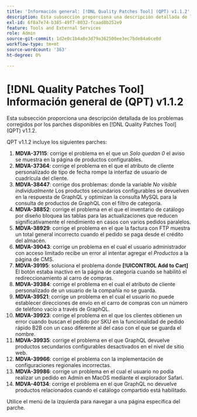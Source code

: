 ```yaml
---
title: 'Información general: [!DNL Quality Patches Tool] (QPT) v1.1.2'
description: Esta subsección proporciona una descripción detallada de los problemas corregidos por los parches disponibles en [!DNL Quality Patches Tool] (QPT) v1.1.2.
exl-id: 6f8a7e74-b385-49f7-8032-fcaad8b252e9
feature: Tools and External Services
role: Admin
source-git-commit: 1d2e0c1b4a8e3d79a362500ee3ec7bde84a6ce0d
workflow-type: tm+mt
source-wordcount: '363'
ht-degree: 0%

---
```


# [!DNL Quality Patches Tool] Información general de (QPT) v1.1.2

Esta subsección proporciona una descripción detallada de los problemas corregidos por los parches disponibles en [!DNL Quality Patches Tool] (QPT) v1.1.2.

QPT v1.1.2 incluye los siguientes parches:

1. **MDVA-37115**: corrige el problema en el que un *Solo quedan 0* el aviso se muestra en la página de productos configurables.
1. **MDVA-37364**: corrige el problema en el que el atributo de cliente personalizado de tipo de fecha rompe la interfaz de usuario de cuadrícula del cliente.
1. **MDVA-38447**: corrige dos problemas: donde la variable *No visible individualmente* Los productos secundarios configurables se devuelven en la respuesta de GraphQL y optimizan la consulta MySQL para la consulta de productos de GraphQL con el filtro de categoría.
1. **MDVA-38852**: corrige el problema en el que el inventario de catálogo por diseño bloquea las tablas para las actualizaciones que reducen significativamente el rendimiento en casos con varios pedidos paralelos.
1. **MDVA-38929**: corrige el problema en el que la factura con FTP muestra un total general incorrecto cuando el pedido se paga desde el crédito del almacén.
1. **MDVA-39043**: corrige un problema en el cual el usuario administrador con acceso limitado recibe un error al intentar agregar el *Productos* a la página de CMS.
1. **MDVA-39195**: soluciona el problema donde **[!UICONTROL Add to Cart]** El botón estaba inactivo en la página de categoría cuando se habilitó el redireccionamiento al carro de compras.
1. **MDVA-39384**: corrige el problema en el cual el atributo de cliente personalizado de un usuario de la compañía no se guarda.
1. **MDVA-39521**: corrige un problema en el cual el usuario no puede establecer direcciones de envío en el carro de compras con un número de teléfono vacío a través de GraphQL.
1. **MDVA-39923**: corrige el problema en el que los clientes obtienen un error cuando buscan el pedido por SKU en la funcionalidad de pedido rápido B2B con un caso diferente al del caso con el que se guarda el nombre.
1. **MDVA-39935**: corrige el problema en el que GraphQL devuelve productos secundarios configurables desactivados en el nivel de sitio web.
1. **MDVA-39966**: corrige el problema con la implementación de configuraciones regionales incorrectas.
1. **MDVA-39986**: corrige un problema en el cual el usuario no podía realizar un pedido en Admin en MacOS mediante el explorador Safari.
1. **MDVA-40134**: corrige el problema en el que GraphQL no devuelve productos relacionados cuando el catálogo compartido está habilitado.

Utilice el menú de la izquierda para navegar a una página específica del parche.
